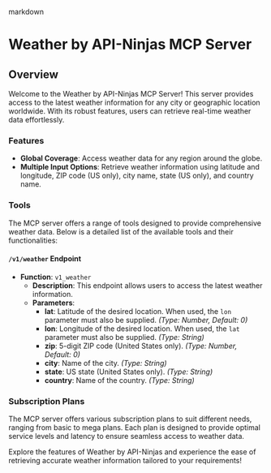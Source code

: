 markdown
# Weather by API-Ninjas MCP Server

## Overview

Welcome to the Weather by API-Ninjas MCP Server! This server provides access to the latest weather information for any city or geographic location worldwide. With its robust features, users can retrieve real-time weather data effortlessly.

### Features

- **Global Coverage**: Access weather data for any region around the globe.
- **Multiple Input Options**: Retrieve weather information using latitude and longitude, ZIP code (US only), city name, state (US only), and country name.

### Tools

The MCP server offers a range of tools designed to provide comprehensive weather data. Below is a detailed list of the available tools and their functionalities:

#### `/v1/weather` Endpoint

- **Function**: `v1_weather`
  - **Description**: This endpoint allows users to access the latest weather information.
  - **Parameters**:
    - **lat**: Latitude of the desired location. When used, the `lon` parameter must also be supplied. *(Type: Number, Default: 0)*
    - **lon**: Longitude of the desired location. When used, the `lat` parameter must also be supplied. *(Type: String)*
    - **zip**: 5-digit ZIP code (United States only). *(Type: Number, Default: 0)*
    - **city**: Name of the city. *(Type: String)*
    - **state**: US state (United States only). *(Type: String)*
    - **country**: Name of the country. *(Type: String)*

### Subscription Plans

The MCP server offers various subscription plans to suit different needs, ranging from basic to mega plans. Each plan is designed to provide optimal service levels and latency to ensure seamless access to weather data.

Explore the features of Weather by API-Ninjas and experience the ease of retrieving accurate weather information tailored to your requirements!